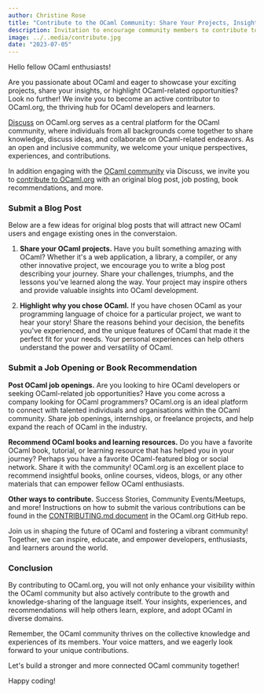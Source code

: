 ```yaml
---
author: Christine Rose
title: "Contribute to the OCaml Community: Share Your Projects, Insights, and Opportunities on OCaml.org!"
description: Invitation to encourage community members to contribute to OCaml.org
image: ../..media/contribute.jpg
date: "2023-07-05"
---
```


Hello fellow OCaml enthusiasts!

Are you passionate about OCaml and eager to showcase your exciting projects, share your insights, or highlight OCaml-related opportunities? Look no further! We invite you to become an active contributor to OCaml.org, the thriving hub for OCaml developers and learners.

[Discuss](https://discuss.ocaml.org/) on OCaml.org serves as a central platform for the OCaml community, where individuals from all backgrounds come together to share knowledge, discuss ideas, and collaborate on OCaml-related endeavors. As an open and inclusive community, we welcome your unique perspectives, experiences, and contributions.

In addition engaging with the [OCaml community](https://ocaml.org/community) via Discuss, we invite you to [contribute to OCaml.org](https://github.com/ocaml/ocaml.org/blob/main/CONTRIBUTING.md) with an original blog post, job posting, book recommendations, and more.

### Submit a Blog Post

Below are a few ideas for original blog posts that will attract new OCaml users and engage existing ones in the converstaion. 

1. **Share your OCaml projects.** Have you built something amazing with OCaml? Whether it's a web application, a library, a compiler, or any other innovative project, we encourage you to write a blog post describing your journey. Share your challenges, triumphs, and the lessons you've learned along the way. Your project may inspire others and provide valuable insights into OCaml development.

2. **Highlight why you chose OCaml.** If you have chosen OCaml as your programming language of choice for a particular project, we want to hear your story! Share the reasons behind your decision, the benefits you've experienced, and the unique features of OCaml that made it the perfect fit for your needs. Your personal experiences can help others understand the power and versatility of OCaml.

### Submit a Job Opening or Book Recommendation

**Post OCaml job openings.** Are you looking to hire OCaml developers or seeking OCaml-related job opportunities? Have you come across a company looking for OCaml programmers? OCaml.org is an ideal platform to connect with talented individuals and organisations within the OCaml community. Share job openings, internships, or freelance projects, and help expand the reach of OCaml in the industry.

**Recommend OCaml books and learning resources.** Do you have a favorite OCaml book, tutorial, or learning resource that has helped you in your journey? Perhaps you have a favorite OCaml-featured blog or social network. Share it with the community! OCaml.org is an excellent place to recommend insightful books, online courses, videos, blogs, or any other materials that can empower fellow OCaml enthusiasts.

**Other ways to contribute.** Success Stories, Community Events/Meetups, and more! Instructions on how to submit the various contributions can be found in the [CONTRIBUTING.md document](https://github.com/ocaml/ocaml.org/blob/main/CONTRIBUTING.md) in the OCaml.org GitHub repo.

Join us in shaping the future of OCaml and fostering a vibrant community! Together, we can inspire, educate, and empower developers, enthusiasts, and learners around the world.

### Conclusion
By contributing to OCaml.org, you will not only enhance your visibility within the OCaml community but also actively contribute to the growth and knowledge-sharing of the language itself. Your insights, experiences, and recommendations will help others learn, explore, and adopt OCaml in diverse domains.

Remember, the OCaml community thrives on the collective knowledge and experiences of its members. Your voice matters, and we eagerly look forward to your unique contributions.

Let's build a stronger and more connected OCaml community together!

Happy coding!
